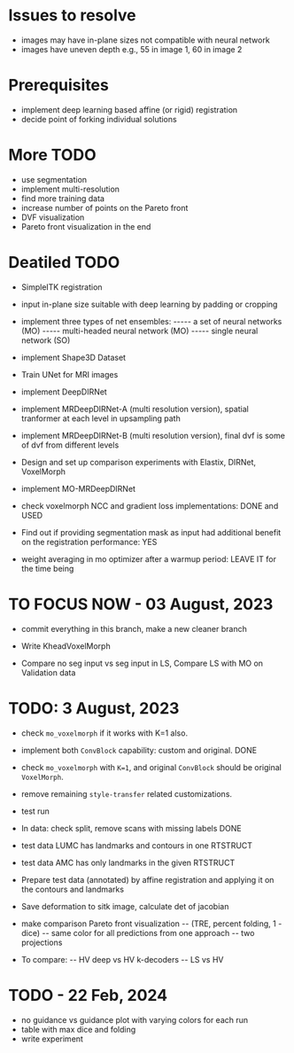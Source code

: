 # Issues to resolve
- images may have in-plane sizes not compatible with neural network
- images have uneven depth e.g., 55 in image 1, 60 in image 2

# Prerequisites
- implement deep learning based affine (or rigid) registration
- decide point of forking individual solutions

# More TODO
- use segmentation
- implement multi-resolution
- find more training data
- increase number of points on the Pareto front
- DVF visualization
- Pareto front visualization in the end


# Deatiled TODO
- SimpleITK registration
- input in-plane size suitable with deep learning by padding or cropping
- implement three types of net ensembles:
----- a set of neural networks (MO)
----- multi-headed neural network (MO)
----- single neural network (SO)
- implement Shape3D Dataset
- Train UNet for MRI images

- implement DeepDIRNet
- implement MRDeepDIRNet-A (multi resolution version), spatial tranformer at each level in upsampling path
- implement MRDeepDIRNet-B (multi resolution version), final dvf is some of dvf from different levels

- Design and set up comparison experiments with Elastix, DIRNet, VoxelMorph
- implement MO-MRDeepDIRNet

- check voxelmorph NCC and gradient loss implementations: DONE and USED

- Find out if providing segmentation mask as input had additional benefit on the registration performance: YES

- weight averaging in mo optimizer after a warmup period: LEAVE IT for the time being

# TO FOCUS NOW - 03 August, 2023
- commit everything in this branch, make a new cleaner branch

- Write KheadVoxelMorph

- Compare no seg input vs seg input in LS, Compare LS with MO on Validation data

# TODO: 3 August, 2023
- check `mo_voxelmorph` if it works with K=1 also.
- implement both `ConvBlock` capability: custom and original. DONE
- check `mo_voxelmorph` with `K=1`, and original `ConvBlock` should be original `VoxelMorph`.
- remove remaining `style-transfer` related customizations.
- test run
- In data: check split, remove scans with missing labels DONE

- test data LUMC has landmarks and contours in one RTSTRUCT
- test data AMC has only landmarks in the given RTSTRUCT
- Prepare test data (annotated) by affine registration and applying it on the contours and landmarks
- Save deformation to sitk image, calculate det of jacobian
- make comparison Pareto front visualization 
        -- (TRE, percent folding, 1 - dice)
        -- same color for all predictions from one approach
        -- two projections
- To compare:
        -- HV deep vs HV k-decoders
        -- LS vs HV

# TODO - 22 Feb, 2024
- no guidance vs guidance plot with varying colors for each run
- table with max dice and folding
- write experiment
